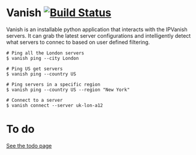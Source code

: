# Vanish [![Build Status](https://travis-ci.org/chrisdoherty4/vanish.svg?branch=master)](https://travis-ci.org/chrisdoherty4/vanish)

Vanish is an installable python application that interacts with the IPVanish servers. It can
grab the latest server configurations and intelligently detect what servers to connec to
based on user defined filtering.

```
# Ping all the London servers
$ vanish ping --city London

# Ping US get servers
$ vanish ping --country US

# Ping servers in a specific region
$ vanish ping --country US --region "New York"

# Connect to a server
$ vanish connect --server uk-lon-a12
```

# To do
[See the todo page](TODO.md)
